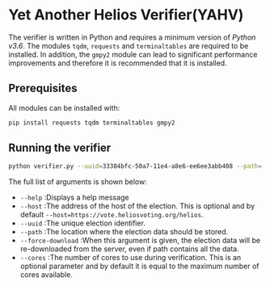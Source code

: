 # Yet Another Helios Verifier(YAHV)

The verifier is written in Python and requires a minimum version of *Python v3.6*. The modules ```tqdm```, ```requests``` and ```terminaltables``` are required to be installed. In addition, the ```gmpy2``` module can lead to significant performance improvements and therefore it is recommended that it is installed.

## Prerequisites
All modules can be installed with:
```bash
pip install requests tqdm terminaltables gmpy2
```

## Running the verifier
```bash
python verifier.py --uuid=33384bfc-50a7-11e4-a8e6-ee6ee3abb408 --path=./downloads/IACR2014 --cores=8
```
The full list of arguments is shown below:
* ```--help``` :Displays a help message
* ```--host``` :The address of the host of the election. This is optional and by default ```--host=https://vote.heliosvoting.org/helios```.
* ```--uuid``` :The unique election identifier.
* ```--path``` :The location where the election data should be stored.
* ```--force-download``` :When this argument is given, the election data will be re-downloaded from the server, even if path contains all the data.
* ```--cores``` :The number of cores to use during verification. This is an optional parameter and by default it is equal to the maximum number of cores available.
